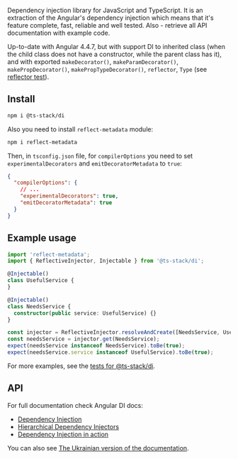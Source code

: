 Dependency injection library for JavaScript and TypeScript. It is an extraction of the Angular's dependency injection which means that it's feature complete, fast, reliable and well tested. Also - retrieve all API documentation with example code.

Up-to-date with Angular 4.4.7, but with support DI to inherited class (when the child class does not have a constructor, while the parent class has it), and with exported `makeDecorator()`, `makeParamDecorator()`, `makePropDecorator()`, `makePropTypeDecorator()`, `reflector`, `Type` (see [reflector test](test/reflector.spec.ts)).

## Install

```bash
npm i @ts-stack/di
```

Also you need to install `reflect-metadata` module:

```bash
npm i reflect-metadata
```

Then, in `tsconfig.json` file, for `compilerOptions` you need to set `experimentalDecorators` and `emitDecoratorMetadata` to `true`:

```json
{
  "compilerOptions": {
    // ...
    "experimentalDecorators": true,
    "emitDecoratorMetadata": true
  }
}
```

## Example usage

```ts
import 'reflect-metadata';
import { ReflectiveInjector, Injectable } from '@ts-stack/di';

@Injectable()
class UsefulService {
}

@Injectable()
class NeedsService {
  constructor(public service: UsefulService) {}
}

const injector = ReflectiveInjector.resolveAndCreate([NeedsService, UsefulService]);
const needsService = injector.get(NeedsService);
expect(needsService instanceof NeedsService).toBe(true);
expect(needsService.service instanceof UsefulService).toBe(true);
```

For more examples, see the [tests for @ts-stack/di](test/reflective_injector.spec.ts).

## API

For full documentation check Angular DI docs:
- [Dependency Injection](https://v4.angular.io/guide/dependency-injection)
- [Hierarchical Dependency Injectors](https://v4.angular.io/guide/hierarchical-dependency-injection)
- [Dependency Injection in action](https://v4.angular.io/guide/dependency-injection-in-action)

You can also see [The Ukrainian version of the documentation](https://ts-stack.github.io/di/).
